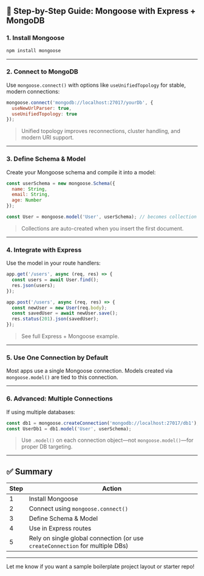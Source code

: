 ## 🧩 Step-by-Step Guide: Mongoose with Express + MongoDB

### 1. **Install Mongoose**

```bash
npm install mongoose
```

---

### 2. **Connect to MongoDB**

Use `mongoose.connect()` with options like `useUnifiedTopology` for stable, modern connections:

```js
mongoose.connect('mongodb://localhost:27017/yourDb', {
  useNewUrlParser: true,
  useUnifiedTopology: true
});
```

> Unified topology improves reconnections, cluster handling, and modern URI support.

---

### 3. **Define Schema & Model**

Create your Mongoose schema and compile it into a model:

```js
const userSchema = new mongoose.Schema({
  name: String,
  email: String,
  age: Number
});

const User = mongoose.model('User', userSchema); // becomes collection "users"
```

> Collections are auto-created when you insert the first document.

---

### 4. **Integrate with Express**

Use the model in your route handlers:

```js
app.get('/users', async (req, res) => {
  const users = await User.find();
  res.json(users);
});

app.post('/users', async (req, res) => {
  const newUser = new User(req.body);
  const savedUser = await newUser.save();
  res.status(201).json(savedUser);
});
```

> See full Express + Mongoose example.

---

### 5. **Use One Connection by Default**

Most apps use a single Mongoose connection. Models created via `mongoose.model()` are tied to this connection.

---

### 6. **Advanced: Multiple Connections**

If using multiple databases:

```js
const db1 = mongoose.createConnection('mongodb://localhost:27017/db1');
const UserDb1 = db1.model('User', userSchema);
```

> Use `.model()` on each connection object—not `mongoose.model()`—for proper DB targeting.

---

## ✅ Summary

|Step|Action|
|---|---|
|1|Install Mongoose|
|2|Connect using `mongoose.connect()`|
|3|Define Schema & Model|
|4|Use in Express routes|
|5|Rely on single global connection (or use `createConnection` for multiple DBs)|

---

Let me know if you want a sample boilerplate project layout or starter repo!
